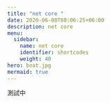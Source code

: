 ```yaml
---
title: "net core "
date: 2020-06-08T08:06:25+06:00
description: net core
menu:
  sidebar:
    name: net core
    identifier: shortcodes
    weight: 40
hero: boat.jpg
mermaid: true
---
```

測試中